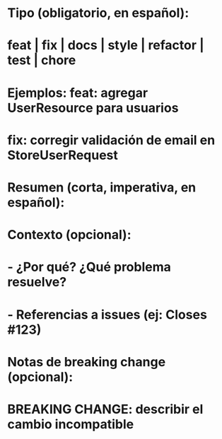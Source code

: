 # Tipo (obligatorio, en español):
# feat | fix | docs | style | refactor | test | chore
# Ejemplos: feat: agregar UserResource para usuarios
#           fix: corregir validación de email en StoreUserRequest

# Resumen (corta, imperativa, en español):

# Contexto (opcional):
# - ¿Por qué? ¿Qué problema resuelve?
# - Referencias a issues (ej: Closes #123)

# Notas de breaking change (opcional):
# BREAKING CHANGE: describir el cambio incompatible
